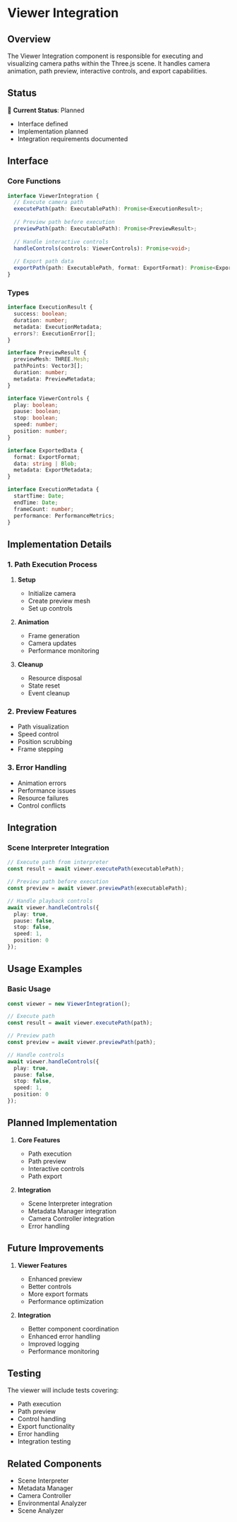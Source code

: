# Viewer Integration

## Overview
The Viewer Integration component is responsible for executing and visualizing camera paths within the Three.js scene. It handles camera animation, path preview, interactive controls, and export capabilities.

## Status
🚧 **Current Status**: Planned
- Interface defined
- Implementation planned
- Integration requirements documented

## Interface

### Core Functions
```typescript
interface ViewerIntegration {
  // Execute camera path
  executePath(path: ExecutablePath): Promise<ExecutionResult>;
  
  // Preview path before execution
  previewPath(path: ExecutablePath): Promise<PreviewResult>;
  
  // Handle interactive controls
  handleControls(controls: ViewerControls): Promise<void>;
  
  // Export path data
  exportPath(path: ExecutablePath, format: ExportFormat): Promise<ExportedData>;
}
```

### Types
```typescript
interface ExecutionResult {
  success: boolean;
  duration: number;
  metadata: ExecutionMetadata;
  errors?: ExecutionError[];
}

interface PreviewResult {
  previewMesh: THREE.Mesh;
  pathPoints: Vector3[];
  duration: number;
  metadata: PreviewMetadata;
}

interface ViewerControls {
  play: boolean;
  pause: boolean;
  stop: boolean;
  speed: number;
  position: number;
}

interface ExportedData {
  format: ExportFormat;
  data: string | Blob;
  metadata: ExportMetadata;
}

interface ExecutionMetadata {
  startTime: Date;
  endTime: Date;
  frameCount: number;
  performance: PerformanceMetrics;
}
```

## Implementation Details

### 1. Path Execution Process
1. **Setup**
   - Initialize camera
   - Create preview mesh
   - Set up controls

2. **Animation**
   - Frame generation
   - Camera updates
   - Performance monitoring

3. **Cleanup**
   - Resource disposal
   - State reset
   - Event cleanup

### 2. Preview Features
- Path visualization
- Speed control
- Position scrubbing
- Frame stepping

### 3. Error Handling
- Animation errors
- Performance issues
- Resource failures
- Control conflicts

## Integration

### Scene Interpreter Integration
```typescript
// Execute path from interpreter
const result = await viewer.executePath(executablePath);

// Preview path before execution
const preview = await viewer.previewPath(executablePath);

// Handle playback controls
await viewer.handleControls({
  play: true,
  pause: false,
  stop: false,
  speed: 1,
  position: 0
});
```

## Usage Examples

### Basic Usage
```typescript
const viewer = new ViewerIntegration();

// Execute path
const result = await viewer.executePath(path);

// Preview path
const preview = await viewer.previewPath(path);

// Handle controls
await viewer.handleControls({
  play: true,
  pause: false,
  stop: false,
  speed: 1,
  position: 0
});
```

## Planned Implementation
1. **Core Features**
   - Path execution
   - Path preview
   - Interactive controls
   - Path export

2. **Integration**
   - Scene Interpreter integration
   - Metadata Manager integration
   - Camera Controller integration
   - Error handling

## Future Improvements
1. **Viewer Features**
   - Enhanced preview
   - Better controls
   - More export formats
   - Performance optimization

2. **Integration**
   - Better component coordination
   - Enhanced error handling
   - Improved logging
   - Performance monitoring

## Testing
The viewer will include tests covering:
- Path execution
- Path preview
- Control handling
- Export functionality
- Error handling
- Integration testing

## Related Components
- Scene Interpreter
- Metadata Manager
- Camera Controller
- Environmental Analyzer
- Scene Analyzer 